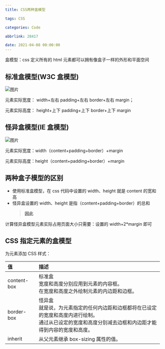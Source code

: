 ```yaml
---
title: CSS两种盒模型

tags: CSS

categories: Code

abbrlink: 28417

date: 2021-04-08 00:00:00
---
```



盒模型：css 定义所有的 html 元素都可以拥有像盒子一样的外形和平面空间

## 标准盒模型(W3C 盒模型)

![图片](https://uploader.shimo.im/f/UxY5tqfSkdwb0WWe.png!thumbnail?fileGuid=QVhvKxHHRqhjgCpP)

元素实际宽度： width+左右 padding+左右 border+左右 margin；

元素实际高度： height+上下 padding+上下 border+上下 margin
<!-- more -->

## 怪异盒模型(IE 盒模型)

![图片](https://uploader.shimo.im/f/wrkRMbX2RzWfF9PI.png!thumbnail?fileGuid=QVhvKxHHRqhjgCpP)

元素实际宽度：width（content+padding+border）+margin

元素实际高度：height（content+padding+border）+margin

## 两种盒子模型的区别

- 使用标准盒模型，在 css 代码中设置的 width、height 就是 content 的宽和高
- 怪异盒设置的 width、height 是指（content+padding+border）的总和
  > **因此**

计算怪异盒模型元素实际占用页面大小只需要：设置的 width+2\*margin 即可

## CSS 指定元素的盒模型

为元素添加 CSS 样式：

| 值          | 描述                                                                                                                                                         |
| :---------- | :----------------------------------------------------------------------------------------------------------------------------------------------------------- |
| content-box | 标准盒<br>宽度和高度分别应用到元素的内容框。<br>在宽度和高度之外绘制元素的内边距和边框。                                                                     |
| border-box  | 怪异盒<br>就是说，为元素指定的任何内边距和边框都将在已设定的宽度和高度内进行绘制。<br>通过从已设定的宽度和高度分别减去边框和内边距才能得到内容的宽度和高度。 |
| inherit     | 从父元素继承 box-sizing 属性的值。                                                                                                                           |

